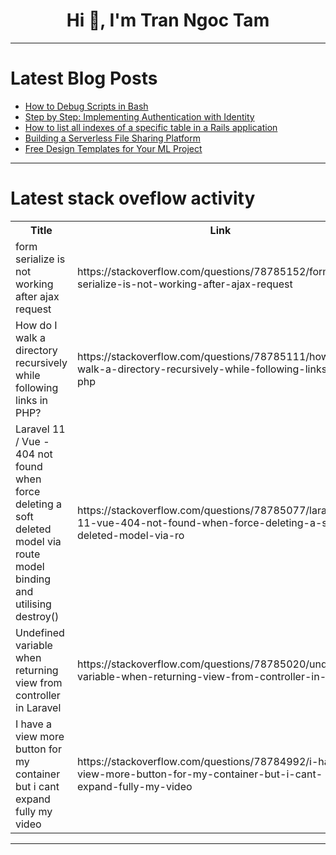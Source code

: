 <h1 align="center">Hi 👋, I'm Tran Ngoc Tam</h1>

---

# Latest Blog Posts 
<!-- BLOG-POST-LIST:START -->
- [How to Debug Scripts in Bash](https://dev.to/umairk/how-to-debug-scripts-in-bash-3fa0)
- [Step by Step: Implementing Authentication with Identity](https://dev.to/fabrcio_marcondessantos/step-by-step-implementing-authentication-with-identity-1l4i)
- [How to list all indexes of a specific table in a Rails application](https://dev.to/alexandrecalaca/how-to-list-all-indexes-of-a-specific-table-in-a-rails-application-heg)
- [Building a Serverless File Sharing Platform](https://dev.to/lokewrites/building-a-serverless-file-sharing-platform-2ofb)
- [Free Design Templates for Your ML Project](https://dev.to/freiberg-roman/free-design-templates-for-your-ml-project-29k4)
<!-- BLOG-POST-LIST:END -->

---

# Latest stack oveflow activity
<table>
  <tr><th>Title</th><th>Link</th></tr>
  <!-- STACKOVERFLOW:START --><tr><td>form serialize is not working after ajax request</td><td>https://stackoverflow.com/questions/78785152/form-serialize-is-not-working-after-ajax-request</td></tr><tr><td>How do I walk a directory recursively while following links in PHP?</td><td>https://stackoverflow.com/questions/78785111/how-do-i-walk-a-directory-recursively-while-following-links-in-php</td></tr><tr><td>Laravel 11 / Vue - 404 not found when force deleting a soft deleted model via route model binding and utilising destroy&lpar;&rpar;</td><td>https://stackoverflow.com/questions/78785077/laravel-11-vue-404-not-found-when-force-deleting-a-soft-deleted-model-via-ro</td></tr><tr><td>Undefined variable when returning view from controller in Laravel</td><td>https://stackoverflow.com/questions/78785020/undefined-variable-when-returning-view-from-controller-in-laravel</td></tr><tr><td>I have a view more button for my container but i cant expand fully my video</td><td>https://stackoverflow.com/questions/78784992/i-have-a-view-more-button-for-my-container-but-i-cant-expand-fully-my-video</td></tr><!-- STACKOVERFLOW:END -->
</table>

---


